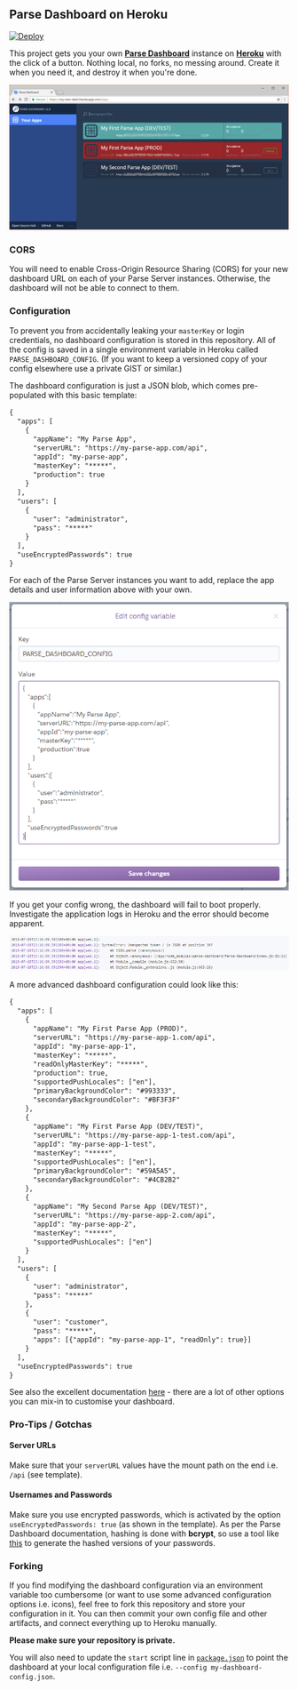 ## Parse Dashboard on Heroku

[![Deploy](https://www.herokucdn.com/deploy/button.svg)](https://heroku.com/deploy)

This project gets you your own **[Parse Dashboard](https://github.com/parse-community/parse-dashboard)** instance on **[Heroku](https://heroku.com)** with the click of a button. Nothing local, no forks, no messing around. Create it when you need it, and destroy it when you're done.

![Parse Dashboard](images/dash-on-heroku.png)

### CORS

You will need to enable Cross-Origin Resource Sharing (CORS) for your new dashboard URL on each of your Parse Server instances. Otherwise, the dashboard will not be able to connect to them.

### Configuration

To prevent you from accidentally leaking your `masterKey` or login credentials, no dashboard configuration is stored in this repository. All of the config is saved in a single environment variable in Heroku called `PARSE_DASHBOARD_CONFIG`. (If you want to keep a versioned copy of your config elsewhere use a private GIST or similar.)

The dashboard configuration is just a JSON blob, which comes pre-populated with this basic template:

    {
      "apps": [
        {
          "appName": "My Parse App",
          "serverURL": "https://my-parse-app.com/api",
          "appId": "my-parse-app",
          "masterKey": "*****",
          "production": true
        }
      ],
      "users": [
        {
          "user": "administrator",
          "pass": "*****"
        }
      ],
      "useEncryptedPasswords": true
    }

For each of the Parse Server instances you want to add, replace the app details and user information above with your own.

![Editing environment variable in Heroku](images/editing-env-var-json.png)

If you get your config wrong, the dashboard will fail to boot properly. Investigate the application logs in Heroku and the error should become apparent.

![Invalid JSON dashboard configuration - boot fails](images/invalid-json.png)

A more advanced dashboard configuration could look like this:

    {
      "apps": [
        {
          "appName": "My First Parse App (PROD)",
          "serverURL": "https://my-parse-app-1.com/api",
          "appId": "my-parse-app-1",
          "masterKey": "*****",
          "readOnlyMasterKey": "*****",
          "production": true,
          "supportedPushLocales": ["en"],
          "primaryBackgroundColor": "#993333",
          "secondaryBackgroundColor": "#BF3F3F"
        },
        {
          "appName": "My First Parse App (DEV/TEST)",
          "serverURL": "https://my-parse-app-1-test.com/api",
          "appId": "my-parse-app-1-test",
          "masterKey": "*****",
          "supportedPushLocales": ["en"],
          "primaryBackgroundColor": "#59A5A5",
          "secondaryBackgroundColor": "#4CB2B2"
        },
        {
          "appName": "My Second Parse App (DEV/TEST)",
          "serverURL": "https://my-parse-app-2.com/api",
          "appId": "my-parse-app-2",
          "masterKey": "*****",
          "supportedPushLocales": ["en"]
        }
      ],
      "users": [
        {
          "user": "administrator",
          "pass": "*****"
        },
        {
          "user": "customer",
          "pass": "*****",
          "apps": [{"appId": "my-parse-app-1", "readOnly": true}]
        }
      ],
      "useEncryptedPasswords": true
    }

See also the excellent documentation [here](https://github.com/parse-community/parse-dashboard/blob/master/README.md) - there are a lot of other options you can mix-in to customise your dashboard.

### Pro-Tips / Gotchas

#### Server URLs

Make sure that your `serverURL` values have the mount path on the end i.e. `/api` (see template).

#### Usernames and Passwords

Make sure you use encrypted passwords, which is activated by the option `useEncryptedPasswords: true` (as shown in the template). As per the Parse Dashboard documentation, hashing is done with **bcrypt**, so use a tool like [this](https://www.bcrypt-generator.com) to generate the hashed versions of your passwords.

### Forking

If you find modifying the dashboard configuration via an environment variable too cumbersome (or want to use some advanced configuration options i.e. icons), feel free to fork this repository and store your configuration in it. You can then commit your own config file and other artifacts, and connect everything up to Heroku manually.

**Please make sure your repository is private.**

You will also need to update the `start` script line in [`package.json`](./package.json) to point the dashboard at your local configuration file i.e. `--config my-dashboard-config.json`.